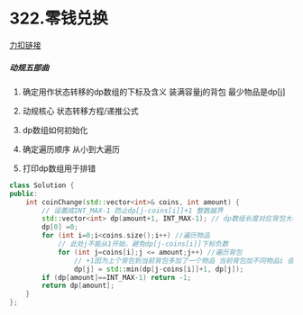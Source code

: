 # 322.零钱兑换

[力扣链接](https://leetcode.cn/problems/coin-change/description/)

##### 动规五部曲
1. 确定用作状态转移的dp数组的下标及含义
装满容量j的背包 最少物品是dp[j]

2. 动规核心 状态转移方程/递推公式

3. dp数组如何初始化

4. 确定遍历顺序 从小到大遍历
5. 打印dp数组用于排错


```cpp
class Solution {
public:
    int coinChange(std::vector<int>& coins, int amount) {
        // 设置成INT_MAX-1 防止dp[j-coins[i]]+1 整数越界
        std::vector<int> dp(amount+1, INT_MAX-1); // dp数组长度对应背包大小
        dp[0] =0;
        for (int i=0;i<coins.size();i++) //遍历物品
            // 此处j不能从1开始，避免dp[j-coins[i]]下标负数
            for (int j=coins[i];j <= amount;j++) //遍历背包 
                // +1因为上个背包到当前背包多加了一个物品 当前背包加不同物品i 会产生多个dp[j] 求最小
                dp[j] = std::min(dp[j-coins[i]]+1, dp[j]); 
        if (dp[amount]==INT_MAX-1) return -1;
        return dp[amount];
    }
};
```